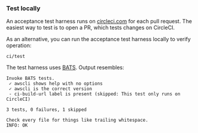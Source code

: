 ### Test locally

An acceptance test harness runs on
[circleci.com](https://circleci.com/gh/jumanjihouse/docker-awscli)
for each pull request.
The easiest way to test is to open a PR, which tests changes on CircleCI.

As an alternative, you can run the acceptance test harness locally to verify operation:

    ci/test

The test harness uses [BATS](https://github.com/sstephenson/bats).
Output resembles:

    Invoke BATS tests.
     ✓ awscli shows help with no options
     ✓ awscli is the correct version
     - ci-build-url label is present (skipped: This test only runs on CircleCI)

    3 tests, 0 failures, 1 skipped

    Check every file for things like trailing whitespace.
    INFO: OK
